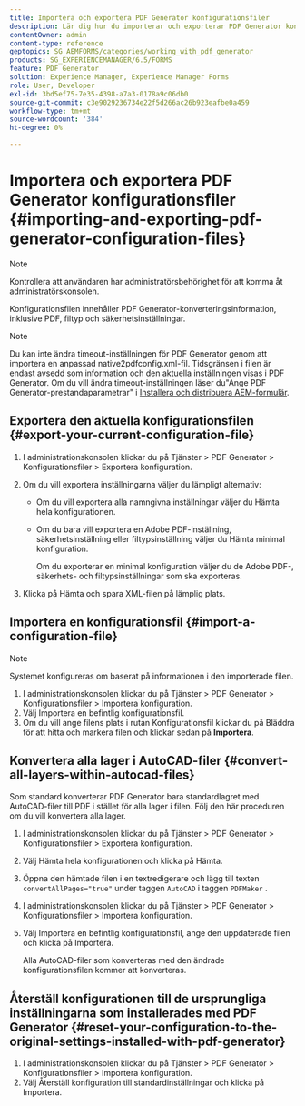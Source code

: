 ```yaml
---
title: Importera och exportera PDF Generator konfigurationsfiler
description: Lär dig hur du importerar och exporterar PDF Generator konfigurationsfiler.
contentOwner: admin
content-type: reference
geptopics: SG_AEMFORMS/categories/working_with_pdf_generator
products: SG_EXPERIENCEMANAGER/6.5/FORMS
feature: PDF Generator
solution: Experience Manager, Experience Manager Forms
role: User, Developer
exl-id: 3bd5ef75-7e35-4398-a7a3-0178a9c06db0
source-git-commit: c3e9029236734e22f5d266ac26b923eafbe0a459
workflow-type: tm+mt
source-wordcount: '384'
ht-degree: 0%

---
```


# Importera och exportera PDF Generator konfigurationsfiler {#importing-and-exporting-pdf-generator-configuration-files}

>[!NOTE]
> 
> Kontrollera att användaren har administratörsbehörighet för att komma åt administratörskonsolen.

Konfigurationsfilen innehåller PDF Generator-konverteringsinformation, inklusive PDF, filtyp och säkerhetsinställningar.

>[!NOTE]
>
>Du kan inte ändra timeout-inställningen för PDF Generator genom att importera en anpassad native2pdfconfig.xml-fil. Tidsgränsen i filen är endast avsedd som information och den aktuella inställningen visas i PDF Generator. Om du vill ändra timeout-inställningen läser du&quot;Ange PDF Generator-prestandaparametrar&quot; i [Installera och distribuera AEM-formulär](https://www.adobe.com/go/learn_aemforms_installJBoss_63).

## Exportera den aktuella konfigurationsfilen {#export-your-current-configuration-file}

1. I administrationskonsolen klickar du på Tjänster > PDF Generator > Konfigurationsfiler > Exportera konfiguration.
1. Om du vill exportera inställningarna väljer du lämpligt alternativ:

   * Om du vill exportera alla namngivna inställningar väljer du Hämta hela konfigurationen.
   * Om du bara vill exportera en Adobe PDF-inställning, säkerhetsinställning eller filtypsinställning väljer du Hämta minimal konfiguration.

     Om du exporterar en minimal konfiguration väljer du de Adobe PDF-, säkerhets- och filtypsinställningar som ska exporteras.

1. Klicka på Hämta och spara XML-filen på lämplig plats.

## Importera en konfigurationsfil {#import-a-configuration-file}

>[!NOTE]
>
>Systemet konfigureras om baserat på informationen i den importerade filen.

1. I administrationskonsolen klickar du på Tjänster > PDF Generator > Konfigurationsfiler > Importera konfiguration.
1. Välj Importera en befintlig konfigurationsfil.
1. Om du vill ange filens plats i rutan Konfigurationsfil klickar du på Bläddra för att hitta och markera filen och klickar sedan på **Importera**.

## Konvertera alla lager i AutoCAD-filer {#convert-all-layers-within-autocad-files}

Som standard konverterar PDF Generator bara standardlagret med AutoCAD-filer till PDF i stället för alla lager i filen. Följ den här proceduren om du vill konvertera alla lager.

1. I administrationskonsolen klickar du på Tjänster > PDF Generator > Konfigurationsfiler > Exportera konfiguration.
1. Välj Hämta hela konfigurationen och klicka på Hämta.
1. Öppna den hämtade filen i en textredigerare och lägg till texten `convertAllPages="true"` under taggen `AutoCAD` i taggen `PDFMaker` .
1. I administrationskonsolen klickar du på Tjänster > PDF Generator > Konfigurationsfiler > Importera konfiguration.
1. Välj Importera en befintlig konfigurationsfil, ange den uppdaterade filen och klicka på Importera.

   Alla AutoCAD-filer som konverteras med den ändrade konfigurationsfilen kommer att konverteras.

## Återställ konfigurationen till de ursprungliga inställningarna som installerades med PDF Generator {#reset-your-configuration-to-the-original-settings-installed-with-pdf-generator}

1. I administrationskonsolen klickar du på Tjänster > PDF Generator > Konfigurationsfiler > Importera konfiguration.
1. Välj Återställ konfiguration till standardinställningar och klicka på Importera.
